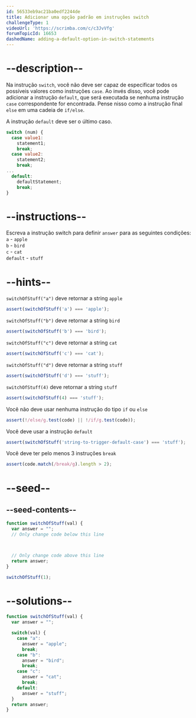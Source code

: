 ```yaml
---
id: 56533eb9ac21ba0edf2244de
title: Adicionar uma opção padrão em instruções switch
challengeType: 1
videoUrl: 'https://scrimba.com/c/c3JvVfg'
forumTopicId: 16653
dashedName: adding-a-default-option-in-switch-statements
---
```


# --description--

Na instrução `switch`, você não deve ser capaz de especificar todos os possíveis valores como instruções `case`. Ao invés disso, você pode adicionar a instrução `default`, que será executada se nenhuma instrução `case` correspondente for encontrada. Pense nisso como a instrução final `else` em uma cadeia de `if/else`.

A instrução `default` deve ser o último caso.

```js
switch (num) {
  case value1:
    statement1;
    break;
  case value2:
    statement2;
    break;
...
  default:
    defaultStatement;
    break;
}
```

# --instructions--

Escreva a instrução switch para definir `answer` para as seguintes condições:  
`a` - `apple`  
`b` - `bird`  
`c` - `cat`  
`default` - `stuff`

# --hints--

`switchOfStuff("a")` deve retornar a string `apple`

```js
assert(switchOfStuff('a') === 'apple');
```

`switchOfStuff("b")` deve retornar a string `bird`

```js
assert(switchOfStuff('b') === 'bird');
```

`switchOfStuff("c")` deve retornar a string `cat`

```js
assert(switchOfStuff('c') === 'cat');
```

`switchOfStuff("d")` deve retornar a string `stuff`

```js
assert(switchOfStuff('d') === 'stuff');
```

`switchOfStuff(4)` deve retornar a string `stuff`

```js
assert(switchOfStuff(4) === 'stuff');
```

Você não deve usar nenhuma instrução do tipo `if` ou `else`

```js
assert(!/else/g.test(code) || !/if/g.test(code));
```

Você deve usar a instrução `default`

```js
assert(switchOfStuff('string-to-trigger-default-case') === 'stuff');
```

Você deve ter pelo menos 3 instruções `break`

```js
assert(code.match(/break/g).length > 2);
```

# --seed--

## --seed-contents--

```js
function switchOfStuff(val) {
  var answer = "";
  // Only change code below this line



  // Only change code above this line
  return answer;
}

switchOfStuff(1);
```

# --solutions--

```js
function switchOfStuff(val) {
  var answer = "";

  switch(val) {
    case "a":
      answer = "apple";
      break;
    case "b":
      answer = "bird";
      break;
    case "c":
      answer = "cat";
      break;
    default:
      answer = "stuff";
  }
  return answer;
}
```
